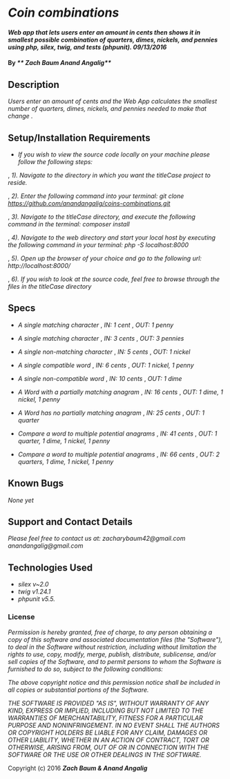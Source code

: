 # _Coin combinations_

#### _Web app that lets users enter an amount in cents then shows it in smallest possible combination of quarters, dimes, nickels, and pennies using  php, silex, twig, and tests (phpunit). 09/13/2016_

#### By _** Zach Baum Anand Angalig**_


## Description

_Users enter an amount of cents and the Web App calculates the smallest number of quarters, dimes, nickels, and pennies needed to make that change ._


## Setup/Installation Requirements

* _If you wish to view the source code locally on your machine please follow the following steps:_

 ,  _1). Navigate to the directory in which you want the titleCase project to reside._

 ,  _2). Enter the following command into your terminal:_
        _git clone https://github.com/anandangalig/coins-combinations.git_

 ,  _3). Navigate to the titleCase directory, and execute the following command in the terminal:_
          _composer install_

 ,  _4). Navigate to the web directory and start your local host by executing the following command in your terminal:_
          _php -S localhost:8000_

 ,  _5). Open up the browser of your choice and go to the following url:_
          _http://localhost:8000/_

 ,  _6). If you wish to look at the source code, feel free to browse through the files in the titleCase directory_


## Specs

* _A single matching character_
 , _IN:  1 cent_
 , _OUT: 1 penny_

* _A single matching character_
 , _IN:  3 cents_
 , _OUT: 3 pennies_

* _A single non-matching character_
, _IN:  5 cents_
, _OUT: 1 nickel_

* _A single compatible word_
 , _IN:  6 cents_
 , _OUT: 1 nickel, 1 penny_

* _A single non-compatible word_
, _IN:  10 cents_
, _OUT: 1 dime_

* _A Word with a partially matching anagram_
 , _IN:  16 cents_
 , _OUT: 1 dime, 1 nickel, 1 penny_

* _A Word has no partially matching anagram_
 , _IN:  25 cents_
 , _OUT: 1 quarter_

* _Compare a word to multiple potential anagrams_
, _IN:  41 cents_
, _OUT: 1 quarter, 1 dime, 1 nickel, 1 penny_

* _Compare a word to multiple potential anagrams_
, _IN:  66 cents_
, _OUT: 2 quarters, 1 dime, 1 nickel, 1 penny_


## Known Bugs

_None yet_


## Support and Contact Details

_Please feel free to contact us at:_
    _zacharybaum42@gmail.com_
    _anandangalig@gmail.com_

## Technologies Used

* _silex v~2.0_
* _twig v1.24.1_
* _phpunit v5.5._



### License
_Permission is hereby granted, free of charge, to any person obtaining a copy of this software and associated documentation files (the "Software"), to deal in the Software without restriction, including without limitation the rights to use, copy, modify, merge, publish, distribute, sublicense, and/or sell copies of the Software, and to permit persons to whom the Software is furnished to do so, subject to the following conditions:_

_The above copyright notice and this permission notice shall be included in all copies or substantial portions of the Software._

_THE SOFTWARE IS PROVIDED "AS IS", WITHOUT WARRANTY OF ANY KIND, EXPRESS OR IMPLIED, INCLUDING BUT NOT LIMITED TO THE WARRANTIES OF MERCHANTABILITY, FITNESS FOR A PARTICULAR PURPOSE AND NONINFRINGEMENT. IN NO EVENT SHALL THE AUTHORS OR COPYRIGHT HOLDERS BE LIABLE FOR ANY CLAIM, DAMAGES OR OTHER LIABILITY, WHETHER IN AN ACTION OF CONTRACT, TORT OR OTHERWISE, ARISING FROM, OUT OF OR IN CONNECTION WITH THE SOFTWARE OR THE USE OR OTHER DEALINGS IN THE SOFTWARE._

Copyright (c) 2016 **_Zach Baum & Anand Angalig_**
